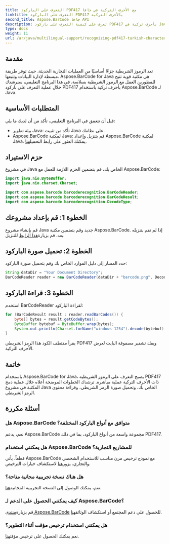 ```yaml
---
title: التعرف على الباركود PDF417 مع الأحرف التركية في جافا
linktitle: التعرف على الباركود PDF417 بالأحرف التركية
second_title: Aspose.BarCode جافا API
description: تعرف على كيفية التعرف على باركود PDF417 بأحرف تركية في Java باستخدام Aspose.BarCode. سهولة التكامل وقدرات فك التشفير القوية.
type: docs
weight: 11
url: /ar/java/multilingual-support/recognizing-pdf417-turkish-characters/
---
```


## مقدمة

تعد الرموز الشريطية جزءًا أساسيًا من العمليات التجارية الحديثة، حيث توفر طريقة مبسطة لإدارة البيانات وتتبعها. Aspose.BarCode for Java هي مكتبة قوية تتيح للمطورين العمل مع الرموز الشريطية بسلاسة. في هذا البرنامج التعليمي، سنرشدك خلال عملية التعرف على باركود PDF417 بأحرف تركية باستخدام Aspose.BarCode لـ Java.

## المتطلبات الأساسية

قبل أن نتعمق في البرنامج التعليمي، تأكد من أن لديك ما يلي:

- بيئة تطوير Java: تأكد من تثبيت Java على نظامك.
-  Aspose.BarCode لمكتبة Java: قم بتنزيل وإعداد Aspose.BarCode لمكتبة Java. يمكنك العثور على رابط التحميل[هنا](https://releases.aspose.com/barcode/java/).

## حزم الاستيراد

في مشروع Java الخاص بك، قم بتضمين الحزم اللازمة للعمل مع Aspose.BarCode:

```java
import java.nio.ByteBuffer;
import java.nio.charset.Charset;

import com.aspose.barcode.barcoderecognition.BarCodeReader;
import com.aspose.barcode.barcoderecognition.BarCodeResult;
import com.aspose.barcode.barcoderecognition.DecodeType;
```

## الخطوة 1: قم بإعداد مشروعك

 قم بإنشاء مشروع Java جديد وقم بتضمين مكتبة Aspose.BarCode. إذا لم تقم بتنزيله بعد، قم بزيارة[هذا الرابط](https://releases.aspose.com/barcode/java/) للتنزيل.

## الخطوة 2: تحميل صورة الباركود

حدد المسار إلى دليل الموارد الخاص بك وقم بتحميل صورة الباركود:

```java
String dataDir = "Your Document Directory";
BarCodeReader reader = new BarCodeReader(dataDir + "barcode.png", DecodeType.PDF_417);
```

## الخطوة 3: قراءة الباركود

استخدم BarCodeReader لقراءة الباركود:

```java
for (BarCodeResult result : reader.readBarCodes()) {
    byte[] bytes = result.getCodeBytes();
    ByteBuffer bytebuf = ByteBuffer.wrap(bytes);
    System.out.println(Charset.forName("windows-1254").decode(bytebuf).toString());
}
```

يقرأ مقتطف الكود هذا الرمز الشريطي PDF417 ويفك تشفير مصفوفة البايت لعرض الأحرف التركية.

## خاتمة

باستخدام Aspose.BarCode for Java، يصبح التعرف على الرموز الشريطية PDF417 ذات الأحرف التركية عملية مباشرة. ترشدك الخطوات الموضحة أعلاه خلال عملية دمج المكتبة في مشروع Java الخاص بك، وتحميل صورة الرمز الشريطي، وقراءة محتوى الرمز الشريطي.

## أسئلة مكررة

### هل Aspose.BarCode متوافق مع أنواع الباركود المختلفة؟
نعم، يدعم Aspose.BarCode مجموعة واسعة من أنواع الباركود، بما في ذلك PDF417.

### هل يمكنني استخدام Aspose.BarCode للمشاريع التجارية؟
 قطعاً. يأتي Aspose.BarCode مع نموذج ترخيص مرن مناسب للاستخدام الشخصي والتجاري. يزور[هنا](https://purchase.aspose.com/buy) لاستكشاف خيارات الترخيص.

### هل هناك نسخة تجريبية مجانية متاحة؟
 نعم، يمكنك الوصول إلى النسخة التجريبية المجانية[هنا](https://releases.aspose.com/).

### كيف يمكنني الحصول على الدعم لـ Aspose.BarCode؟
 قم بزيارة[منتدى Aspose.BarCode](https://forum.aspose.com/c/barcode/13) للحصول على دعم المجتمع أو استكشاف الوثائق[هنا](https://reference.aspose.com/barcode/java/).

### هل يمكنني استخدام ترخيص مؤقت أثناء التطوير؟
 نعم يمكنك الحصول على ترخيص مؤقت[هنا](https://purchase.aspose.com/temporary-license/).
